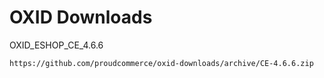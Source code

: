 OXID Downloads
==============

OXID_ESHOP_CE_4.6.6

	https://github.com/proudcommerce/oxid-downloads/archive/CE-4.6.6.zip
